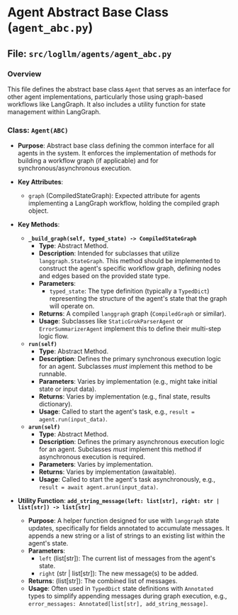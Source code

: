 # Agent Abstract Base Class (`agent_abc.py`)

## File: `src/logllm/agents/agent_abc.py`

### Overview

This file defines the abstract base class `Agent` that serves as an interface for other agent implementations, particularly those using graph-based workflows like LangGraph. It also includes a utility function for state management within LangGraph.

### Class: `Agent(ABC)`

- **Purpose**: Abstract base class defining the common interface for all agents in the system. It enforces the implementation of methods for building a workflow graph (if applicable) and for synchronous/asynchronous execution.
- **Key Attributes**:
  - `graph` (CompiledStateGraph): Expected attribute for agents implementing a LangGraph workflow, holding the compiled graph object.
- **Key Methods**:

  - **`_build_graph(self, typed_state) -> CompiledStateGraph`**
    - **Type**: Abstract Method.
    - **Description**: Intended for subclasses that utilize `langgraph.StateGraph`. This method should be implemented to construct the agent's specific workflow graph, defining nodes and edges based on the provided state type.
    - **Parameters**:
      - `typed_state`: The type definition (typically a `TypedDict`) representing the structure of the agent's state that the graph will operate on.
    - **Returns**: A compiled `langgraph` graph (`CompiledGraph` or similar).
    - **Usage**: Subclasses like `StaticGrokParserAgent` or `ErrorSummarizerAgent` implement this to define their multi-step logic flow.
  - **`run(self)`**
    - **Type**: Abstract Method.
    - **Description**: Defines the primary synchronous execution logic for an agent. Subclasses _must_ implement this method to be runnable.
    - **Parameters**: Varies by implementation (e.g., might take initial state or input data).
    - **Returns**: Varies by implementation (e.g., final state, results dictionary).
    - **Usage**: Called to start the agent's task, e.g., `result = agent.run(input_data)`.
  - **`arun(self)`**
    - **Type**: Abstract Method.
    - **Description**: Defines the primary asynchronous execution logic for an agent. Subclasses _must_ implement this method if asynchronous execution is required.
    - **Parameters**: Varies by implementation.
    - **Returns**: Varies by implementation (awaitable).
    - **Usage**: Called to start the agent's task asynchronously, e.g., `result = await agent.arun(input_data)`.

- **Utility Function**: **`add_string_message(left: list[str], right: str | list[str]) -> list[str]`**
  - **Purpose**: A helper function designed for use with `langgraph` state updates, specifically for fields annotated to accumulate messages. It appends a new string or a list of strings to an existing list within the agent's state.
  - **Parameters**:
    - `left` (list[str]): The current list of messages from the agent's state.
    - `right` (str | list[str]): The new message(s) to be added.
  - **Returns**: (list[str]): The combined list of messages.
  - **Usage**: Often used in `TypedDict` state definitions with `Annotated` types to simplify appending messages during graph execution, e.g., `error_messages: Annotated[list[str], add_string_message]`.
